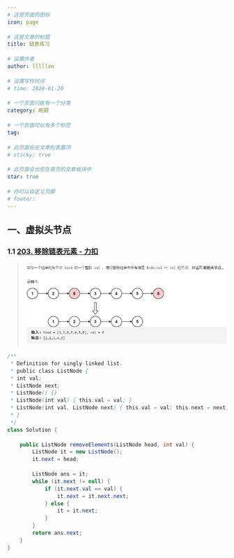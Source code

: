 ```yaml
---
# 这是页面的图标
icon: page

# 这是文章的标题
title: 链表练习

# 设置作者
author: lllllan

# 设置写作时间
# time: 2020-01-20

# 一个页面只能有一个分类
category: 刷题

# 一个页面可以有多个标签
tag:

# 此页面会在文章列表置顶
# sticky: true

# 此页面会出现在首页的文章板块中
star: true

# 你可以自定义页脚
# footer: 
---
```




## 一、虚拟头节点



### 1.1 [203. 移除链表元素 - 力扣](https://leetcode-cn.com/problems/remove-linked-list-elements/)

> ![image-20220226224553385](README.assets/image-20220226224553385.png)

```java
/**
 * Definition for singly-linked list.
 * public class ListNode {
 * int val;
 * ListNode next;
 * ListNode() {}
 * ListNode(int val) { this.val = val; }
 * ListNode(int val, ListNode next) { this.val = val; this.next = next; }
 * }
 */
class Solution { 

    public ListNode removeElements(ListNode head, int val) {
        ListNode it = new ListNode();
        it.next = head;

        ListNode ans = it;
        while (it.next != null) {
            if (it.next.val == val) {
                it.next = it.next.next;
            } else {
                it = it.next;
            }
        }
        return ans.next;
    }
}
```

